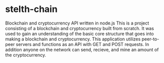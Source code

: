 # stelth-chain
Blockchain and cryptocurrency API written in node.js
This is a project consisting of a blockchain and cryptocurrency built from scratch. It was used to gain an understanding of
the basic core structure that goes into making a blockchain and cryptocurrency.
This application utilizes peer-to-peer servers and functions as an API with GET and POST requests.
In addition anyone on the network can send, recieve, and mine an amount of the cryptocurrency.
